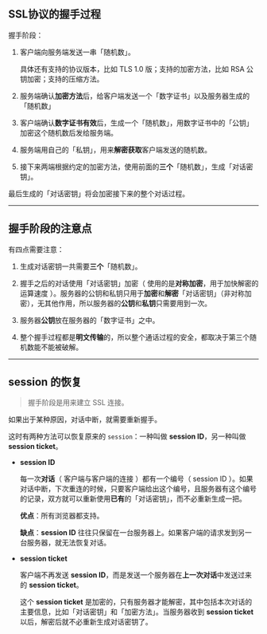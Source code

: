## SSL协议的握手过程

握手阶段：

1. 客户端向服务端发送一串「随机数」。

    具体还有支持的协议版本，比如 TLS 1.0 版；支持的加密方法，比如 RSA 公钥加密；支持的压缩方法。

2. 服务端确认**加密方法**后，给客户端发送一个「数字证书」以及服务器生成的「随机数」
3. 客户端确认**数字证书有效**后，生成一个「随机数」，用数字证书中的「公钥」加密这个随机数后发给服务端。
4. 服务端用自己的「私钥」，用来**解密获取**客户端发送的随机数。
5. 接下来两端根据约定的加密方法，使用前面的**三个**「随机数」，生成「对话密钥」。

最后生成的「对话密钥」将会加密接下来的整个对话过程。

---

## 握手阶段的注意点

有四点需要注意：

1. 生成对话密钥一共需要**三个**「随机数」。

1. 握手之后的对话使用「对话密钥」加密（ 使用的是**对称加密**，用于加快解密的运算速度 ）。服务器的公钥和私钥只用于**加密**和**解密**「对话密钥」（非对称加密），无其他作用，所以服务器的**公钥**和**私钥**只需要用到一次。

1. 服务器**公钥**放在服务器的「数字证书」之中。

1. 整个握手过程都是**明文传输**的，所以整个通话过程的安全，都取决于第三个随机数能不能被破解。

---

## session 的恢复

> 握手阶段是用来建立 SSL 连接。

如果出于某种原因，对话中断，就需要重新握手。

这时有两种方法可以恢复原来的 `session`：一种叫做 **session ID**，另一种叫做**session ticket**。

- **session ID**

    每一次**对话**（ 客户端与客户端的连接 ）都有一个编号（ session ID ）。如果对话中断，下次重连的时候，只要客户端给出这个编号，且服务器有这个编号的记录，双方就可以重新使用**已有**的「对话密钥」，而不必重新生成一把。

    **优点**：所有浏览器都支持。

    **缺点**：**session ID** 往往只保留在一台服务器上。如果客户端的请求发到另一台服务器，就无法恢复对话。

- **session ticket**

    客户端不再发送 **session ID**，而是发送一个服务器在**上一次对话**中发送过来的 **session ticket**。
    
    这个 **session ticket** 是加密的，只有服务器才能解密，其中包括本次对话的主要信息，比如「对话密钥」和「加密方法」。当服务器收到 **session ticket** 以后，解密后就不必重新生成对话密钥了。